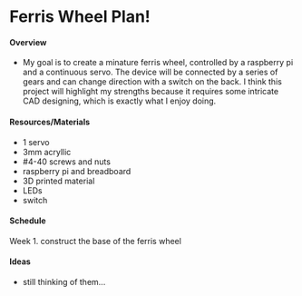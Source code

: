 # Ferris Wheel Plan!

#### Overview
- My goal is to create a minature ferris wheel, controlled by a raspberry pi and a continuous servo. The device will be connected by a series of gears and can change direction with a switch on the back. I think this project will highlight my strengths because it requires some intricate CAD designing, which is exactly what I enjoy doing.

#### Resources/Materials
- 1 servo
- 3mm acryllic
- #4-40 screws and nuts
- raspberry pi and breadboard
- 3D printed material
- LEDs
- switch

#### Schedule
Week 1. construct the base of the ferris wheel



#### Ideas
- still thinking of them...
